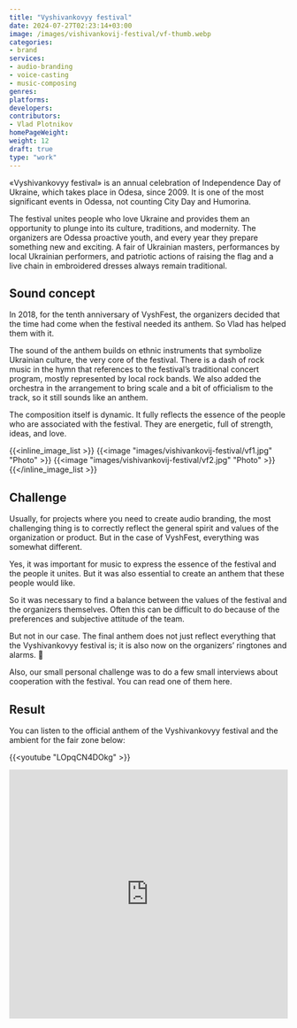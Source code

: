 ```yaml
---
title: "Vyshivankovyy festival"
date: 2024-07-27T02:23:14+03:00
image: /images/vishivankovij-festival/vf-thumb.webp
categories:
- brand
services:
- audio-branding
- voice-casting
- music-composing
genres:
platforms:
developers:
contributors:
- Vlad Plotnikov
homePageWeight:
weight: 12
draft: true
type: "work"
---
```


«Vyshivankovyy festival» is an annual celebration of Independence Day of Ukraine, which takes place in Odesa, since 2009. It is one of the most significant events in Odessa, not counting City Day and Humorina.

The festival unites people who love Ukraine and provides them an opportunity to plunge into its culture, traditions, and modernity. The organizers are Odessa proactive youth, and every year they prepare something new and exciting. A fair of Ukrainian masters, performances by local Ukrainian performers, and patriotic actions of raising the flag and a live chain in embroidered dresses always remain traditional.

## Sound concept

In 2018, for the tenth anniversary of VyshFest, the organizers decided that the time had come when the festival needed its anthem. So Vlad has helped them with it.

The sound of the anthem builds on ethnic instruments that symbolize Ukrainian culture, the very core of the festival. There is a dash of rock music in the hymn that references to the festival’s traditional concert program, mostly represented by local rock bands. We also added the orchestra in the arrangement to bring scale and a bit of officialism to the track, so it still sounds like an anthem.

The composition itself is dynamic. It fully reflects the essence of the people who are associated with the festival. They are energetic, full of strength, ideas, and love.

{{<inline_image_list >}}
{{<image "images/vishivankovij-festival/vf1.jpg" "Photo"  >}}
{{<image "images/vishivankovij-festival/vf2.jpg" "Photo"  >}}
{{</inline_image_list >}}

## Challenge

Usually, for projects where you need to create audio branding, the most challenging thing is to correctly reflect the general spirit and values ​​of the organization or product. But in the case of VyshFest, everything was somewhat different.

Yes, it was important for music to express the essence of the festival and the people it unites. But it was also essential to create an anthem that these people would like.

So it was necessary to find a balance between the values ​​of the festival and the organizers themselves. Often this can be difficult to do because of the preferences and subjective attitude of the team.

But not in our case. The final anthem does not just reflect everything that the Vyshivankovyy festival is; it is also now on the organizers’ ringtones and alarms. 🙂

Also, our small personal challenge was to do a few small interviews about cooperation with the festival. You can read one of them here.

## Result

You can listen to the official anthem of the Vyshivankovyy festival and the ambient for the fair zone below:

{{<youtube "LOpqCN4DOkg" >}}

<iframe loading="lazy" width="100%" height="450" scrolling="no" frameborder="no" allow="autoplay" src="https://w.soundcloud.com/player/?url=https%3A//api.soundcloud.com/playlists/579890934&amp;color=%23f23b0d&amp;auto_play=false&amp;hide_related=false&amp;show_comments=true&amp;show_user=true&amp;show_reposts=false&amp;show_teaser=true"></iframe>